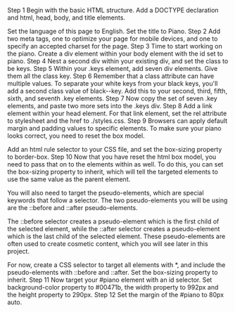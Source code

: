 Step 1
Begin with the basic HTML structure. Add a DOCTYPE declaration and html, head, body, and title elements.

Set the language of this page to English. Set the title to Piano.
Step 2
Add two meta tags, one to optimize your page for mobile devices, and one to specify an accepted charset for the page.
Step 3
Time to start working on the piano. Create a div element within your body element with the id set to piano.
Step 4
Nest a second div within your existing div, and set the class to be keys.
Step 5
Within your .keys element, add seven div elements. Give them all the class key.
Step 6
Remember that a class attribute can have multiple values. To separate your white keys from your black keys, you'll add a second class value of black--key. Add this to your second, third, fifth, sixth, and seventh .key elements.
Step 7
Now copy the set of seven .key elements, and paste two more sets into the .keys div.
Step 8
Add a link element within your head element. For that link element, set the rel attribute to stylesheet and the href to ./styles.css.
Step 9
Browsers can apply default margin and padding values to specific elements. To make sure your piano looks correct, you need to reset the box model.

Add an html rule selector to your CSS file, and set the box-sizing property to border-box.
Step 10
Now that you have reset the html box model, you need to pass that on to the elements within as well. To do this, you can set the box-sizing property to inherit, which will tell the targeted elements to use the same value as the parent element.

You will also need to target the pseudo-elements, which are special keywords that follow a selector. The two pseudo-elements you will be using are the ::before and ::after pseudo-elements.

The ::before selector creates a pseudo-element which is the first child of the selected element, while the ::after selector creates a pseudo-element which is the last child of the selected element. These pseudo-elements are often used to create cosmetic content, which you will see later in this project.

For now, create a CSS selector to target all elements with *, and include the pseudo-elements with ::before and ::after. Set the box-sizing property to inherit.
Step 11
Now target your #piano element with an id selector. Set background-color property to #00471b, the width property to 992px and the height property to 290px.
Step 12
Set the margin of the #piano to 80px auto.